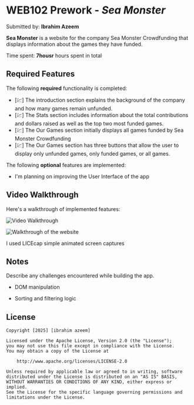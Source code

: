 # WEB102 Prework - _Sea Monster_

Submitted by: **Ibrahim Azeem**

**Sea Monster** is a website for the company Sea Monster Crowdfunding that displays information about the games they have funded.

Time spent: **7housr** hours spent in total

## Required Features

The following **required** functionality is completed:

- [💹] The introduction section explains the background of the company and how many games remain unfunded.
- [💹] The Stats section includes information about the total contributions and dollars raised as well as the top two most funded games.
- [💹] The Our Games section initially displays all games funded by Sea Monster Crowdfunding
- [💹] The Our Games section has three buttons that allow the user to display only unfunded games, only funded games, or all games.

The following **optional** features are implemented:

- I'm planning on improving the User Interface of the app

## Video Walkthrough

Here's a walkthrough of implemented features:

<img src='/assets/WWEB102.gif' title='Video Walkthrough' width='' alt='Video Walkthrough' />

![Walkthrough of the website](WWEB102.gif)

I used LICEcap
simple animated screen captures

## Notes

Describe any challenges encountered while building the app.

- DOM manipulation

- Sorting and filtering logic

## License

    Copyright [2025] [ibrahim azeem]

    Licensed under the Apache License, Version 2.0 (the "License");
    you may not use this file except in compliance with the License.
    You may obtain a copy of the License at

        http://www.apache.org/licenses/LICENSE-2.0

    Unless required by applicable law or agreed to in writing, software
    distributed under the License is distributed on an "AS IS" BASIS,
    WITHOUT WARRANTIES OR CONDITIONS OF ANY KIND, either express or implied.
    See the License for the specific language governing permissions and
    limitations under the License.
